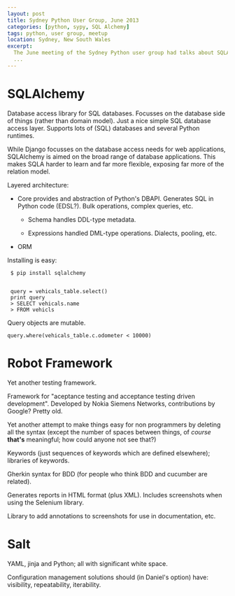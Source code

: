 ```yaml
---
layout: post
title: Sydney Python User Group, June 2013
categories: [python, sypy, SQL Alchemy]
tags: python, user group, meetup
location: Sydney, New South Wales
excerpt: 
  The June meeting of the Sydney Python user group had talks about SQLAlchemy,
  ...
---
```


# SQLAlchemy

Database access library for SQL databases. Focusses on the database side of
things (rather than domain model). Just a nice simple SQL database access
layer. Supports lots of (SQL) databases and several Python runtimes.

While Django focusses on the database access needs for web applications,
SQLAlchemy is aimed on the broad range of database applications. This makes
SQLA harder to learn and far more flexible, exposing far more of the relation
model.

Layered architecture:

- Core provides and abstraction of Python's DBAPI. Generates SQL in Python
  code (EDSL?). Bulk operations, complex queries, etc.

   - Schema handles DDL-type metadata.

   - Expressions handled DML-type operations. Dialects, pooling, etc.

- ORM 

Installing is easy:

     $ pip install sqlalchemy


     query = vehicals_table.select()
     print query
     > SELECT vehicals.name
     > FROM vehicls

Query objects are mutable.

    query.where(vehicals_table.c.odometer < 10000)

# Robot Framework

Yet another testing framework.

Framework for "aceptance testing and acceptance testing driven development".
Developed by Nokia Siemens Networks, contributions by Google? Pretty old.

Yet another attempt to make things easy for non programmers by deleting all
the syntax (except the number of spaces between things, of *course* **that's**
meaningful; how could anyone not see that?)

Keywords (just sequences of keywords which are defined elsewhere); libraries
of keywords.

Gherkin syntax for BDD (for people who think BDD and cucumber are related).

Generates reports in HTML format (plus XML). Includes screenshots when using
the Selenium library.

Library to add annotations to screenshots for use in documentation, etc.

# Salt

YAML, jinja and Python; all with significant white space.

Configuration management solutions should (in Daniel's option) have:
visibility, repeatability, iterability.


